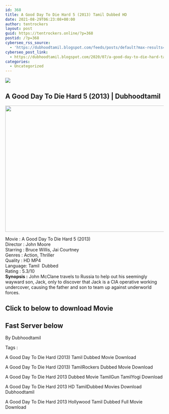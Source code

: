 ```yaml
---
id: 368
title: A Good Day To Die Hard 5 (2013) Tamil Dubbed HD
date: 2021-08-29T06:23:08+00:00
author: tentrockers
layout: post
guid: https://tentrockers.online/?p=368
postid: /?p=368
cyberseo_rss_source:
  - 'https://dubhoodtamil.blogspot.com/feeds/posts/default?max-results=150&start-index=151'
cyberseo_post_link:
  - https://dubhoodtamil.blogspot.com/2020/07/a-good-day-to-die-hard-tamil.html
categories:
  - Uncategorized
---
```

<div class="media_block">
  <img src="https://1.bp.blogspot.com/-W58hzG3H_4I/XwA5ANWaOUI/AAAAAAAABqo/4vYHbhjs0usoInS0RDA-ec0RXeeFwudIQCNcBGAsYHQ/s72-c/a_good_way_to_die_hard_5-widescreen_wallpapers.jpg" class="media_thumbnail" />
</div>

<div dir="ltr" trbidi="on" readability="23.995535714286">
  <h2>
    <span>A Good Day To Die Hard 5 (2013) | Dubhoodtamil</span>
  </h2>
  
  <p>
  </p>
  
  <div class="separator">
    <a href="https://1.bp.blogspot.com/-W58hzG3H_4I/XwA5ANWaOUI/AAAAAAAABqo/4vYHbhjs0usoInS0RDA-ec0RXeeFwudIQCNcBGAsYHQ/s1600/a_good_way_to_die_hard_5-widescreen_wallpapers.jpg" imageanchor="1"><img loading="lazy" border="0" data-original-height="1000" data-original-width="1600" height="400" src="https://1.bp.blogspot.com/-W58hzG3H_4I/XwA5ANWaOUI/AAAAAAAABqo/4vYHbhjs0usoInS0RDA-ec0RXeeFwudIQCNcBGAsYHQ/s640/a_good_way_to_die_hard_5-widescreen_wallpapers.jpg" width="640" /></a>
  </div>
  
  <p>
    Movie<span> </span>:<span> </span>A Good Day To Die Hard 5 (2013)<br />Director<span> </span>:<span> </span>John Moore<br />Starring<span> </span>:<span> </span>Bruce Willis, Jai Courtney<br />Genres<span> </span>:<span> </span>Action, Thriller<br />Quality<span> </span>:<span> </span>HD MP4<br />Language:<span> </span>Tamil&nbsp; Dubbed<br />Rating<span> </span>:<span> </span>5.3/10<br /><b>Synopsis :</b> John McClane travels to Russia to help out his seemingly wayward son, Jack, only to discover that Jack is a CIA operative working undercover, causing the father and son to team up against underworld forces.
  </p>
  
  <h2>
    <span>Click to below to download Movie</span>
  </h2>
  
  <h2>
    <span><b>Fast Server below</b></span>
  </h2>
  
  <p>
    <span>By Dubhoodtamil</span>
  </p>
  
  <p>
    <span>Tags :</span>
  </p>
  
  <p>
    <span>A Good Day To Die Hard (2013) Tamil Dubbed Movie Download</span>
  </p>
  
  <p>
    <span>A Good Day To Die Hard (2013) TamilRockers Dubbed Movie Download</span>
  </p>
  
  <p>
    <span>A Good Day To Die Hard 2013 Dubbed Movie TamilGun TamilYogi Download</span>
  </p>
  
  <p>
    <span>A Good Day To Die Hard 2013 HD TamilDubbed Movies Download Dubhoodtamil</span>
  </p>
  
  <p>
    <span>A Good Day To Die Hard 2013 Hollywood Tamil Dubbed Full Movie Download</span>
  </p>
  
  <p>
    </div>